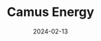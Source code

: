 ---  
layout: startup_page  
title: "Camus Energy"  
id: "camus.energy"  
permalink: "/camusenergycamus.energy02132024/"  
website: "https://www.camus.energy/"  
funding_round: "Series A"  
funding_amount: "$26M"  
investors: "Congruent Ventures, Wave Capital, Align Impact, Remarkable Ventures Climate fund, Groundswell Ventures"  
about: "Camus Energy provides a grid orchestration platform that helps electric utility operators manage the increasing demand for electricity by leveraging the flexibility of electrified devices like EVs and smart thermostats. This platform enhances grid capacity, reduces the need for costly upgrades, and improves reliability. The company's software uses data-driven insights to optimize grid management."  
markets: "Cleantech, Energy, Software, Cloud Computing, Data Integration, Electrical Distribution, Power Grid, Renewable Energy, SaaS"  
hq: "San Francisco, California, United States"  
founded_year: "2019"  
linkedin: "https://www.linkedin.com/company/camus"  
twitter: "https://twitter.com/camusenergy"  
instagram: ""  
facebook: ""  
crunchbase: "https://www.crunchbase.com/organization/camus-energy"  
pitchbook: "https://pitchbook.com/profiles/company/279496-27"  

date_display: "13-Feb-2024"  
date: "2024-02-13"

# SEO Optimization  
meta_title: "Camus Energy - Series A Funding ($26M)"  
meta_description: "Camus Energy, Camus Energy provides a grid orchestration platform that helps electric utility operators manage the increasing demand for electricity by leveraging t..."  
meta_keywords: "Camus Energy, Cleantech, Energy, Software, Cloud Computing, Data Integration, Electrical Distribution, Power Grid, Renewable Energy, SaaS, Series A funding"  
canonical_url: "https://startup.projectstartups.com/camusenergycamus.energy02132024/"  
---